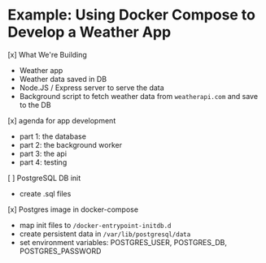 # Example: Using Docker Compose to Develop a Weather App

[x] What We're Building
  - Weather app
  - Weather data saved in DB
  - Node.JS / Express server to serve the data
  - Background script to fetch weather data from `weatherapi.com` and save to the DB

[x] agenda for app development
  - part 1: the database
  - part 2: the background worker
  - part 3: the api
  - part 4: testing

[ ] PostgreSQL DB init
  - create .sql files

[x] Postgres image in docker-compose
  - map init files to `/docker-entrypoint-initdb.d`
  - create persistent data in `/var/lib/postgresql/data`
  - set environment variables: POSTGRES_USER, POSTGRES_DB, POSTGRES_PASSWORD

